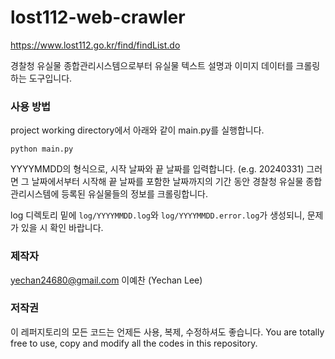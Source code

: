 # lost112-web-crawler

https://www.lost112.go.kr/find/findList.do

경찰청 유실물 종합관리시스템으로부터 유실물 텍스트 설명과 이미지 데이터를 크롤링하는 도구입니다.

### 사용 방법

project working directory에서 아래와 같이 main.py를 실행합니다.

```
python main.py
```

YYYYMMDD의 형식으로, 시작 날짜와 끝 날짜를 입력합니다. (e.g. 20240331)
그러면 그 날짜에서부터 시작해 끝 날짜를 포함한 날짜까지의 기간 동안 경찰청 유실물 종합관리시스템에 등록된 유실물들의 정보를 크롤링합니다.

log 디렉토리 밑에 `log/YYYYMMDD.log`와 `log/YYYYMMDD.error.log`가 생성되니, 문제가 있을 시 확인 바랍니다.

### 제작자

yechan24680@gmail.com
이예찬 (Yechan Lee)

### 저작권

이 레퍼지토리의 모든 코드는 언제든 사용, 복제, 수정하셔도 좋습니다.
You are totally free to use, copy and modify all the codes in this repository.
